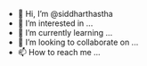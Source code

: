 - 👋 Hi, I’m @siddharthastha
- 👀 I’m interested in ...
- 🌱 I’m currently learning ...
- 💞️ I’m looking to collaborate on ...
- 📫 How to reach me ...

<!---
siddharthastha/siddharthastha is a ✨ special ✨ repository because its `README.md` (this file) appears on your GitHub profile.
You can click the Preview link to take a look at your changes.
--->
